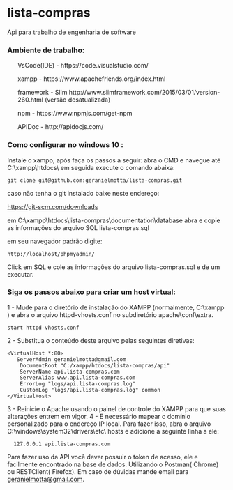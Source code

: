 # lista-compras
Api para trabalho de engenharia de software

<h3>Ambiente de trabalho:</h3>
<ul> VsCode(IDE) - https://code.visualstudio.com/</ul>
<ul> xampp - https://www.apachefriends.org/index.html</ul>
<ul> framework - Slim http://www.slimframework.com/2015/03/01/version-260.html (versão desatualizada)</ul>
<ul> npm - https://www.npmjs.com/get-npm</ul>
<ul> APIDoc - http://apidocjs.com/</ul>


<h3>Como configurar no windows 10 :</h3>

Instale o xampp, após faça os passos a seguir: 
abra o CMD e navegue até C:\xampp\htdocs\ em seguida execute o comando abaixa:

``` git clone git@github.com:geranielmotta/lista-compras.git ```

caso não tenha o git instalado baixe neste endereço:

https://git-scm.com/downloads

em  C:\xampp\htdocs\lista-compras\documentation\database  abra e copie as informações do arquivo SQL lista-compras.sql

em seu navegador padrão digite:

``` http://localhost/phpmyadmin/ ```

Click em SQL e cole as informações do arquivo lista-compras.sql e de um executar.

<h3>Siga os passos abaixo para criar um host virtual:</h3>

1 - Mude para o diretório de instalação do XAMPP (normalmente, C:\xampp ) e abra o arquivo httpd-vhosts.conf no subdiretório apache\conf\extra\.

``` start httpd-vhosts.conf ```

2 - Substitua o conteúdo deste arquivo pelas seguintes diretivas:

```
<VirtualHost *:80>
   ServerAdmin geranielmotta@gmail.com
    DocumentRoot "C:/xampp/htdocs/lista-compras/api"
    ServerName api.lista-compras.com
    ServerAlias www.api.lista-compras.com
    ErrorLog "logs/api.lista-compras.log"
    CustomLog "logs/api.lista-compras.log" common
</VirtualHost>
 ```
 
 3 - Reinicie o Apache usando o painel de controle do XAMPP para que suas alterações entrem em vigor.
 4 - E necessário mapear o domínio personalizado para o endereço IP local. Para fazer isso, abra o arquivo C:\windows\system32\drivers\etc\ hosts e adicione a seguinte linha a ele:
```
  127.0.0.1 api.lista-compras.com
```

Para fazer uso da API você dever possuir o token de acesso, ele e facilmente encontrado na base de dados. Utilizando o Postman( Chrome) ou RESTClient( Firefox).
Em caso de dúvidas mande email para geranielmotta@gmail.com.



